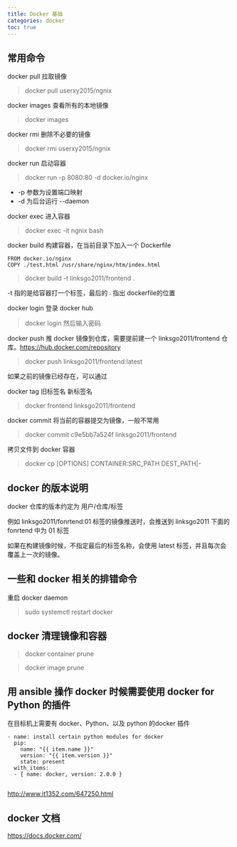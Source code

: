 ```yaml
---
title: Docker 基础 
categories: docker
toc: true
---
```


## 常用命令

docker pull 拉取镜像

> docker pull userxy2015/ngnix


docker images 查看所有的本地镜像

> docker images 

docker rmi 删除不必要的镜像

> docker rmi userxy2015/ngnix

docker run 启动容器

> docker run -p 8080:80 -d docker.io/nginx

- -p 参数为设置端口映射
- -d 为后台运行 --daemon 

docker exec 进入容器

> docker exec -it ngnix bash 

docker build 构建容器，在当前目录下加入一个 Dockerfile

```
FROM docker.io/nginx
COPY ./test.html /usr/share/nginx/htm/index.html

```

> docker build -t linksgo2011/frontend .

-t 指的是给容器打一个标签，最后的 . 指出 dockerfile的位置

docker login 登录 docker hub

> docker login 然后输入密码

docker push 推 docker 镜像到仓库，需要提前建一个 linksgo2011/frontend 仓库。https://hub.docker.com/repository

> docker push linksgo2011/frontend:latest

如果之前的镜像已经存在，可以通过 

docker tag 旧标签名 新标签名

> docker frontend linksgo2011/frontend

docker commit 将当前的容器提交为镜像，一般不常用

> docker commit c9e5bb7a524f linksgo2011/frontend

拷贝文件到 docker 容器 

> docker cp [OPTIONS] CONTAINER:SRC_PATH DEST_PATH|-


## docker 的版本说明

docker 仓库的版本约定为 用户/仓库/标签

例如 linksgo2011/fonrtend:01 标签的镜像推送时，会推送到 linksgo2011 下面的 fonrtend 中为 01 标签

如果在构建镜像时候，不指定最后的标签名称，会使用 latest 标签，并且每次会覆盖上一次的镜像。

## 一些和 docker 相关的排错命令

重启 docker daemon

> sudo systemctl restart docker


## docker 清理镜像和容器

> docker container prune

> docker image prune


## 用 ansible 操作 docker 时候需要使用 docker for Python 的插件

在目标机上需要有 docker、Python、以及 python 的docker 插件

```
- name: install certain python modules for docker
  pip:
    name: "{{ item.name }}"
    version: "{{ item.version }}"
    state: present
  with_items:
  - { name: docker, version: 2.0.0 }
  
```

http://www.it1352.com/647250.html


## docker 文档 

https://docs.docker.com/